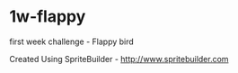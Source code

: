 # 1w-flappy
first week challenge - Flappy bird

Created Using SpriteBuilder - http://www.spritebuilder.com
